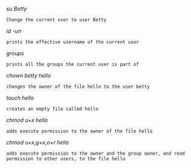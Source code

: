 *su Betty*

```Change the current user to user Betty```

*id -un*

```prints the effective username of the current user```

*groups*

```prints all the groups the current user is part of```

*chown betty hello*

```changes the owner of the file hello to the user betty```

*touch hello*

```creates an empty file called hello```

*chmod u+x hello*

```adds execute permission to the owner of the file hello```

*chmod u+x,g+x,o+r hello*

```adds execute permission to the owner and the group owner, and read permission to other users, to the file hello```
